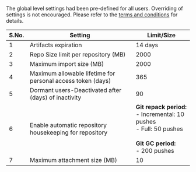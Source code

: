 The global level settings had been pre-defined for all users.
Overriding of settings is not encouraged. Please refer to the [terms and conditions](#gitlab-terms-and-policies) for details.

|S.No.|Setting|Limit/Size|
|---|---|---|
1	|Artifacts expiration	|14 days
2	|Repo Size limit per repository (MB)	|2000
3	|Maximum import size (MB)	|2000
4	|Maximum allowable lifetime for personal access token (days)	|365
5	|Dormant users-Deactivated after (days) of inactivity	|90
6	|Enable automatic repository housekeeping for repository	|**Git repack period:**<br>- Incremental: 10 pushes<br>- Full: 50 pushes <br><br>**Git GC period:** <br>- 200 pushes 
7	|Maximum attachment size (MB)	|10
